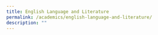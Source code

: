 ```yaml
---
title: English Language and Literature
permalink: /academics/english-language-and-literature/
description: ""
---
```

